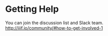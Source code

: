 # Getting Help

You can join the discussion list and Slack team.
http://iiif.io/community/#how-to-get-involved-1

<!-- #todo:760 write more about how to go about getting help -->

<!-- #todo:550 mention community groups like museums, newspapers, and manuscripts. point to the process for creating new community groups and what in the way of infrastructure and support that provided. -->
